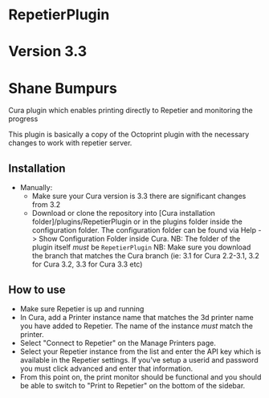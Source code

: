 # RepetierPlugin
# Version 3.3
# Shane Bumpurs
Cura plugin which enables printing directly to Repetier and monitoring the progress

This plugin is basically a copy of the Octoprint plugin with the necessary changes to work with repetier server.

Installation
----
* Manually:
  - Make sure your Cura version is 3.3 there are significant changes from 3.2
  - Download or clone the repository into [Cura installation folder]/plugins/RepetierPlugin
    or in the plugins folder inside the configuration folder. The configuration folder can be
    found via Help -> Show Configuration Folder inside Cura.
    NB: The folder of the plugin itself *must* be ```RepetierPlugin```
    NB: Make sure you download the branch that matches the Cura branch (ie: 3.1 for Cura 2.2-3.1, 3.2 for Cura 3.2, 3.3 for Cura 3.3 etc)


How to use
----
- Make sure Repetier is up and running
- In Cura, add a Printer instance name that matches the 3d printer name you have added to Repetier.  The name of the instance _must_ match the printer.
- Select "Connect to Repetier" on the Manage Printers page.
- Select your Repetier instance from the list and enter the API key which is
  available in the Repetier settings.  If you've setup a userid and password you must click advanced and enter that information.
- From this point on, the print monitor should be functional and you should be
  able to switch to "Print to Repetier" on the bottom of the sidebar.

